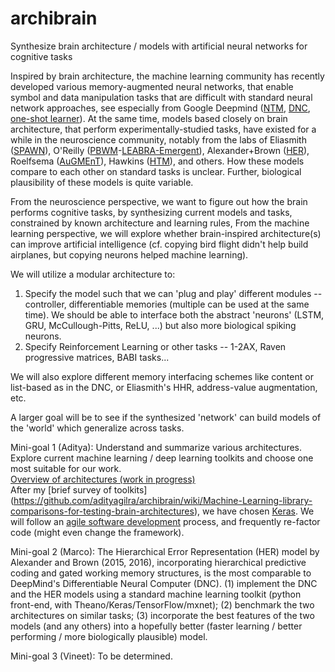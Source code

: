 # archibrain
Synthesize brain architecture / models with artificial neural networks for cognitive tasks

Inspired by brain architecture, the machine learning community has recently developed various memory-augmented neural networks, that enable symbol and data manipulation tasks that are difficult with standard neural network approaches, see especially from Google Deepmind ([NTM](https://arxiv.org/abs/1410.5401), [DNC](http://www.nature.com/nature/journal/v538/n7626/abs/nature20101.html), [one-shot learner](https://arxiv.org/abs/1605.06065)). At the same time, models based closely on brain architecture, that perform experimentally-studied tasks, have existed for a while in the neuroscience community, notably from the labs of Eliasmith ([SPAWN](http://www.sciencemag.org/content/338/6111/1202)), O'Reilly ([PBWM](http://dx.doi.org/10.1162/089976606775093909)-[LEABRA-Emergent](http://www.colorado.edu/faculty/oreilly/research)), Alexander+Brown ([HER](http://dx.doi.org/10.1162/NECO_a_00779)), Roelfsema ([AuGMEnT](http://journals.plos.org/ploscompbiol/article?id=10.1371/journal.pcbi.1004060)), Hawkins ([HTM](https://en.wikipedia.org/wiki/Hierarchical_temporal_memory)), and others. How these models compare to each other on standard tasks is unclear. Further, biological plausibility of these models is quite variable.

From the neuroscience perspective, we want to figure out how the brain performs cognitive tasks, by synthesizing current models and tasks, constrained by known architecture and learning rules,  From the machine learning perspective, we will explore whether brain-inspired architecture(s) can improve artificial intelligence (cf. copying bird flight didn't help build airplanes, but copying neurons helped machine learning).

We will utilize a modular architecture to:
1) Specify the model such that we can 'plug and play' different modules -- controller, differentiable memories (multiple can be used at the same time). We should be able to interface both the abstract 'neurons' (LSTM, GRU, McCullough-Pitts, ReLU, ...) but also more biological spiking neurons.
2) Specify Reinforcement Learning or other tasks -- 1-2AX, Raven progressive matrices, BABI tasks...

We will also explore different memory interfacing schemes like content or list-based as in the DNC, or Eliasmith's HHR, address-value augmentation, etc.

A larger goal will be to see if the synthesized 'network' can build models of the 'world' which generalize across tasks.
  
Mini-goal 1 (Aditya):
Understand and summarize various architectures. Explore current machine learning / deep learning toolkits and choose one most suitable for our work.  
[Overview of architectures (work in progress)](https://github.com/adityagilra/archibrain/wiki/Brain-models---ML-architectures)  
After my [brief survey of toolkits] (https://github.com/adityagilra/archibrain/wiki/Machine-Learning-library-comparisons-for-testing-brain-architectures), we have chosen [Keras](https://keras.io/). We will follow an [agile software development](https://en.wikipedia.org/wiki/Agile_software_development) process, and frequently re-factor code (might even change the framework).
  
Mini-goal 2 (Marco):
The Hierarchical Error Representation (HER) model by Alexander and Brown (2015, 2016), incorporating hierarchical predictive coding and gated working memory structures, is the most comparable to DeepMind's Differentiable Neural Computer (DNC).
(1) implement the DNC and the HER models using a standard machine learning toolkit (python front-end, with Theano/Keras/TensorFlow/mxnet); (2) benchmark the two architectures on similar tasks; (3) incorporate the best features of the two models (and any others) into a hopefully better (faster learning / better performing / more biologically plausible) model.
  
Mini-goal 3 (Vineet):
To be determined.
